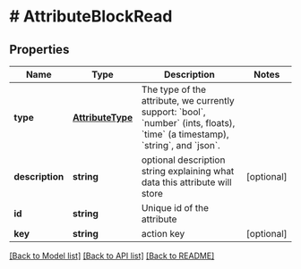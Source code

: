 # # AttributeBlockRead

## Properties

Name | Type | Description | Notes
------------ | ------------- | ------------- | -------------
**type** | [**AttributeType**](AttributeType.md) | The type of the attribute, we currently support: &#x60;bool&#x60;, &#x60;number&#x60; (ints, floats), &#x60;time&#x60; (a timestamp), &#x60;string&#x60;, and &#x60;json&#x60;. |
**description** | **string** | optional description string explaining what data this attribute will store | [optional]
**id** | **string** | Unique id of the attribute |
**key** | **string** | action key | [optional]

[[Back to Model list]](../../README.md#models) [[Back to API list]](../../README.md#endpoints) [[Back to README]](../../README.md)
